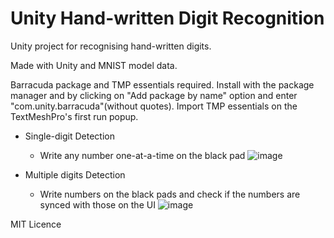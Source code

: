 # Unity Hand-written Digit Recognition
Unity project for recognising hand-written digits.

Made with Unity and MNIST model data.

Barracuda package and TMP essentials required.
Install with the package manager and by clicking on "Add package by name" option and enter "com.unity.barracuda"(without quotes).
Import TMP essentials on the TextMeshPro's first run popup.

* Single-digit Detection
  * Write any number one-at-a-time on the black pad
![image](https://github.com/thehighestend/UnityHandwrittenDigitRecognition/assets/7414373/b6374f95-9ca0-4215-9259-e5ead7d97e3a)

* Multiple digits Detection
  * Write numbers on the black pads and check if the numbers are synced with those on the UI
![image](https://github.com/thehighestend/UnityHandwrittenDigitRecognition/assets/7414373/711c17c2-8dd6-43f3-8bd8-29fa9c927f36)

MIT Licence
